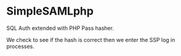 # SimpleSAMLphp
SQL Auth extended with PHP Pass hasher.

We check to see if the hash is correct then we enter the SSP log in processes.
